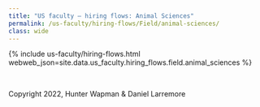 ```yaml
---
title: "US faculty — hiring flows: Animal Sciences"
permalink: /us-faculty/hiring-flows/Field/animal-sciences/
class: wide
---
```


{% include us-faculty/hiring-flows.html webweb_json=site.data.us_faculty.hiring_flows.field.animal_sciences %}

<br>

Copyright 2022, Hunter Wapman & Daniel Larremore